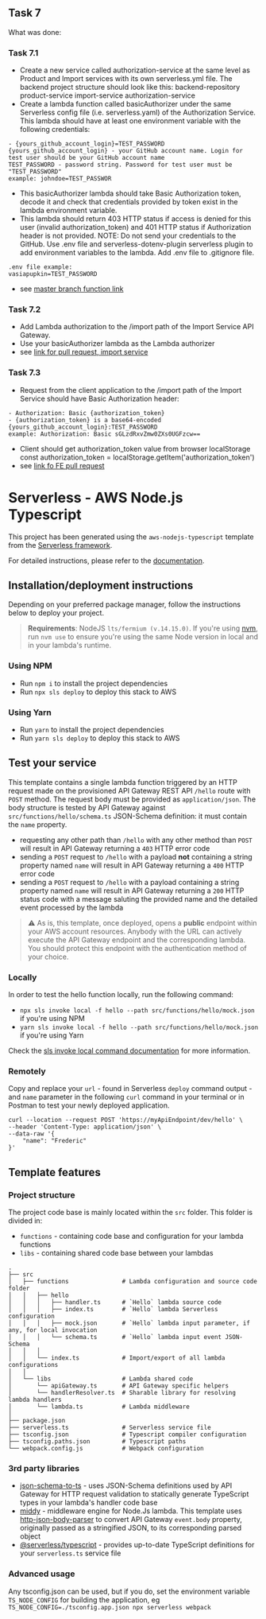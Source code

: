 ## Task 7 
What was done:

### Task 7.1
- Create a new service called authorization-service at the same level as Product and Import services with its own serverless.yml file. The backend project structure should look like this:
backend-repository
product-service
import-service
authorization-service
- Create a lambda function called basicAuthorizer under the same Serverless config file (i.e. serverless.yaml) of the Authorization Service.
This lambda should have at least one environment variable with the following credentials:
```
- {yours_github_account_login}=TEST_PASSWORD
{yours_github_account_login} - your GitHub account name. Login for test user should be your GitHub account name
TEST_PASSWORD - password string. Password for test user must be "TEST_PASSWORD"
example: johndoe=TEST_PASSWOR
```
- This basicAuthorizer lambda should take Basic Authorization token, decode it and check that credentials provided by token exist in the lambda environment variable.
- This lambda should return 403 HTTP status if access is denied for this user (invalid authorization_token) and 401 HTTP status if Authorization header is not provided.
NOTE: Do not send your credentials to the GitHub. Use .env file and serverless-dotenv-plugin serverless plugin to add environment variables to the lambda. Add .env file to .gitignore file.
```
.env file example:
vasiapupkin=TEST_PASSWORD
```
- see [master branch  function link](https://github.com/AlexeyTiunov/serverless-auth-service/blob/master/src/functions/basicAuthorizer/handler.ts)


### Task 7.2
- Add Lambda authorization to the /import path of the Import Service API Gateway.
- Use your basicAuthorizer lambda as the Lambda authorizer
- see [link for pull request, import service](https://github.com/AlexeyTiunov/serverless-import-service/pull/3)


### Task 7.3
- Request from the client application to the /import path of the Import Service should have Basic Authorization header:
```
- Authorization: Basic {authorization_token}
- {authorization_token} is a base64-encoded {yours_github_account_login}:TEST_PASSWORD
example: Authorization: Basic sGLzdRxvZmw0ZXs0UGFzcw==
```
- Client should get authorization_token value from browser localStorage
const authorization_token = localStorage.getItem('authorization_token')
- see [link fo FE pull request](https://github.com/AlexeyTiunov/shop-react-redux-cloudfront-ta/pull/3)

# Serverless - AWS Node.js Typescript

This project has been generated using the `aws-nodejs-typescript` template from the [Serverless framework](https://www.serverless.com/).

For detailed instructions, please refer to the [documentation](https://www.serverless.com/framework/docs/providers/aws/).

## Installation/deployment instructions

Depending on your preferred package manager, follow the instructions below to deploy your project.

> **Requirements**: NodeJS `lts/fermium (v.14.15.0)`. If you're using [nvm](https://github.com/nvm-sh/nvm), run `nvm use` to ensure you're using the same Node version in local and in your lambda's runtime.

### Using NPM

- Run `npm i` to install the project dependencies
- Run `npx sls deploy` to deploy this stack to AWS

### Using Yarn

- Run `yarn` to install the project dependencies
- Run `yarn sls deploy` to deploy this stack to AWS

## Test your service

This template contains a single lambda function triggered by an HTTP request made on the provisioned API Gateway REST API `/hello` route with `POST` method. The request body must be provided as `application/json`. The body structure is tested by API Gateway against `src/functions/hello/schema.ts` JSON-Schema definition: it must contain the `name` property.

- requesting any other path than `/hello` with any other method than `POST` will result in API Gateway returning a `403` HTTP error code
- sending a `POST` request to `/hello` with a payload **not** containing a string property named `name` will result in API Gateway returning a `400` HTTP error code
- sending a `POST` request to `/hello` with a payload containing a string property named `name` will result in API Gateway returning a `200` HTTP status code with a message saluting the provided name and the detailed event processed by the lambda

> :warning: As is, this template, once deployed, opens a **public** endpoint within your AWS account resources. Anybody with the URL can actively execute the API Gateway endpoint and the corresponding lambda. You should protect this endpoint with the authentication method of your choice.

### Locally

In order to test the hello function locally, run the following command:

- `npx sls invoke local -f hello --path src/functions/hello/mock.json` if you're using NPM
- `yarn sls invoke local -f hello --path src/functions/hello/mock.json` if you're using Yarn

Check the [sls invoke local command documentation](https://www.serverless.com/framework/docs/providers/aws/cli-reference/invoke-local/) for more information.

### Remotely

Copy and replace your `url` - found in Serverless `deploy` command output - and `name` parameter in the following `curl` command in your terminal or in Postman to test your newly deployed application.

```
curl --location --request POST 'https://myApiEndpoint/dev/hello' \
--header 'Content-Type: application/json' \
--data-raw '{
    "name": "Frederic"
}'
```

## Template features

### Project structure

The project code base is mainly located within the `src` folder. This folder is divided in:

- `functions` - containing code base and configuration for your lambda functions
- `libs` - containing shared code base between your lambdas

```
.
├── src
│   ├── functions               # Lambda configuration and source code folder
│   │   ├── hello
│   │   │   ├── handler.ts      # `Hello` lambda source code
│   │   │   ├── index.ts        # `Hello` lambda Serverless configuration
│   │   │   ├── mock.json       # `Hello` lambda input parameter, if any, for local invocation
│   │   │   └── schema.ts       # `Hello` lambda input event JSON-Schema
│   │   │
│   │   └── index.ts            # Import/export of all lambda configurations
│   │
│   └── libs                    # Lambda shared code
│       └── apiGateway.ts       # API Gateway specific helpers
│       └── handlerResolver.ts  # Sharable library for resolving lambda handlers
│       └── lambda.ts           # Lambda middleware
│
├── package.json
├── serverless.ts               # Serverless service file
├── tsconfig.json               # Typescript compiler configuration
├── tsconfig.paths.json         # Typescript paths
└── webpack.config.js           # Webpack configuration
```

### 3rd party libraries

- [json-schema-to-ts](https://github.com/ThomasAribart/json-schema-to-ts) - uses JSON-Schema definitions used by API Gateway for HTTP request validation to statically generate TypeScript types in your lambda's handler code base
- [middy](https://github.com/middyjs/middy) - middleware engine for Node.Js lambda. This template uses [http-json-body-parser](https://github.com/middyjs/middy/tree/master/packages/http-json-body-parser) to convert API Gateway `event.body` property, originally passed as a stringified JSON, to its corresponding parsed object
- [@serverless/typescript](https://github.com/serverless/typescript) - provides up-to-date TypeScript definitions for your `serverless.ts` service file

### Advanced usage

Any tsconfig.json can be used, but if you do, set the environment variable `TS_NODE_CONFIG` for building the application, eg `TS_NODE_CONFIG=./tsconfig.app.json npx serverless webpack`
